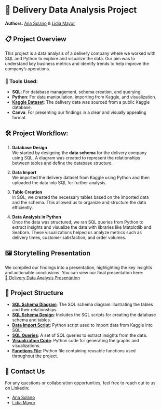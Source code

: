 # 🚚 Delivery Data Analysis Project

**Authors**: [Ana Solano](https://www.linkedin.com/in/ana-nofuentes-solano-654026a3/) & [Lidia Mayor](https://www.linkedin.com/in/lidia-mayor-sanjuan-3b350930b/)

## 📋 Project Overview

This project is a data analysis of a delivery company where we worked with SQL and Python to explore and visualize the data. Our aim was to understand key business metrics and identify trends to help improve the company’s operations.

### 🔧 Tools Used:
- **SQL**: For database management, schema creation, and querying.
- **Python**: For data manipulation, importing from Kaggle, and visualization.
- [**Kaggle Dataset**](https://www.kaggle.com/datasets/kapturovalexander/karpovs-sql-simulator?resource=download&select=orders.csv): The delivery data was sourced from a public Kaggle database.
- **Canva**: For presenting our findings in a clear and visually appealing format.


## 🛠️ Project Workflow:

1. **Database Design**  
   We started by designing the **data schema** for the delivery company using SQL. A diagram was created to represent the relationships between tables and define the database structure.

2. **Data Import**  
   We imported the delivery dataset from Kaggle using Python and then uploaded the data into SQL for further analysis.

3. **Table Creation**  
   In SQL, we created the necessary tables based on the imported data and the schema. This allowed us to organize and structure the data efficiently.

4. **Data Analysis in Python**  
   Once the data was structured, we ran SQL queries from Python to extract insights and visualize the data with libraries like Matplotlib and Seaborn. These visualizations helped us analyze metrics such as delivery times, customer satisfaction, and order volumes.


## 🖼️ Storytelling Presentation

We compiled our findings into a presentation, highlighting the key insights and actionable conclusions. You can view our final presentation here:  
[📑 Delivery Data Analysis Presentation](https://www.canva.com/design/DAGROqHXPkc/TeP55Ue0gedK7ltgK876Ug/view?utm_content=DAGROqHXPkc&utm_campaign=designshare&utm_medium=link&utm_source=editor)


## 📂 Project Structure
- [**SQL Schema Diagram**](https://github.com/lidiamayor/delivery-study-sql-minproject/blob/main/SQL/diagram.mwb): The SQL schema diagram illustrating the tables and their relationships.
- [**SQL Schema Design**](https://github.com/lidiamayor/delivery-study-sql-minproject/blob/main/SQL/delivery_schema.sql): Includes the SQL scripts for creating the database schema and tables.
- [**Data Import Script**](https://github.com/lidiamayor/delivery-study-sql-minproject/blob/main/python-sql.py): Python script used to import data from Kaggle into SQL.
- [**SQL Queries**](https://github.com/lidiamayor/delivery-study-sql-minproject/blob/main/SQL/queries.sql): A set of SQL queries to extract insights from the data.
- [**Visualization Code**](https://github.com/lidiamayor/delivery-study-sql-minproject/blob/main/main.ipynb): Python code for generating the graphs and visualizations.
- [**Functions File**](https://github.com/lidiamayor/delivery-study-sql-minproject/blob/main/functions.py): Python file containing reusable functions used throughout the project.


## 📩 Contact Us

For any questions or collaboration opportunities, feel free to reach out to us on LinkedIn:  
- [Ana Solano](https://www.linkedin.com/in/ana-nofuentes-solano-654026a3/)  
- [Lidia Mayor](https://www.linkedin.com/in/lidia-mayor-sanjuan-3b350930b/)
